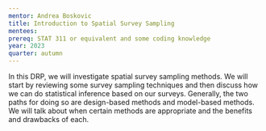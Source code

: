 ```yaml
---
mentor: Andrea Boskovic
title: Introduction to Spatial Survey Sampling
mentees:
prereq: STAT 311 or equivalent and some coding knowledge
year: 2023
quarter: autumn
---
```

In this DRP, we will investigate spatial survey sampling methods. We will start by reviewing some survey sampling techniques and then discuss how we can do statistical inference based on our surveys. Generally, the two paths for doing so are design-based methods and model-based methods. We will talk about when certain methods are appropriate and the benefits and drawbacks of each.